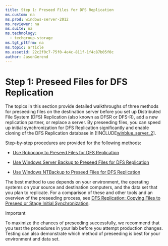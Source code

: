 ```yaml
---
title: Step 1: Preseed Files for DFS Replication
ms.custom: na
ms.prod: windows-server-2012
ms.reviewer: na
ms.suite: na
ms.technology: 
  - techgroup-storage
ms.tgt_pltfrm: na
ms.topic: article
ms.assetid: 22c2f0c7-75f0-4e4c-811f-1f4c87b05f0c
author: JasonGerend
---
```

# Step 1: Preseed Files for DFS Replication
The topics in this section provide detailed walkthroughs of three methods for preseeding files on the destination server before you set up Distributed File System \(DFS\) Replication \(also known as DFSR or DFS\-R\), add a new replication partner, or replace a server. By preseeding files, you can speed up initial synchronization for DFS Replication significantly and enable cloning of the DFS Replication database in [!INCLUDE[winblue_server_2](../Token/winblue_server_2_md.md)].  
  
Step\-by\-step procedures are provided for the following methods:  
  
-   [Use Robocopy to Preseed Files for DFS Replication](assetId:///3222139a-4f85-4111-9e74-52befb6fedbc)  
  
-   [Use Windows Server Backup to Preseed Files for DFS Replication](../Topic/Use-Windows-Server-Backup-to-Preseed-Files-for-DFS-Replication.md)  
  
-   [Use Windows NTBackup to Preseed Files for DFS Replication](../Topic/Use-Windows-NTBackup-to-Preseed-Files-for-DFS-Replication.md)  
  
The best method to use depends on your environment, the operating systems on your source and destination computers, and the data set that you plan to replicate. For a comparison of these and other tools and an overview of the preseeding process, see [DFS Replication: Copying Files to Preseed or Stage Initial Synchronization](../Topic/DFS-Replication--Copying-Files-to-Preseed-or-Stage-Initial-Synchronization.md).  
  
> [!IMPORTANT]  
> To maximize the chances of preseeding successfully, we recommend that you test the procedures in your lab before you attempt production changes. Testing can also demonstrate which method of preseeding is best for your environment and data set.  
  
